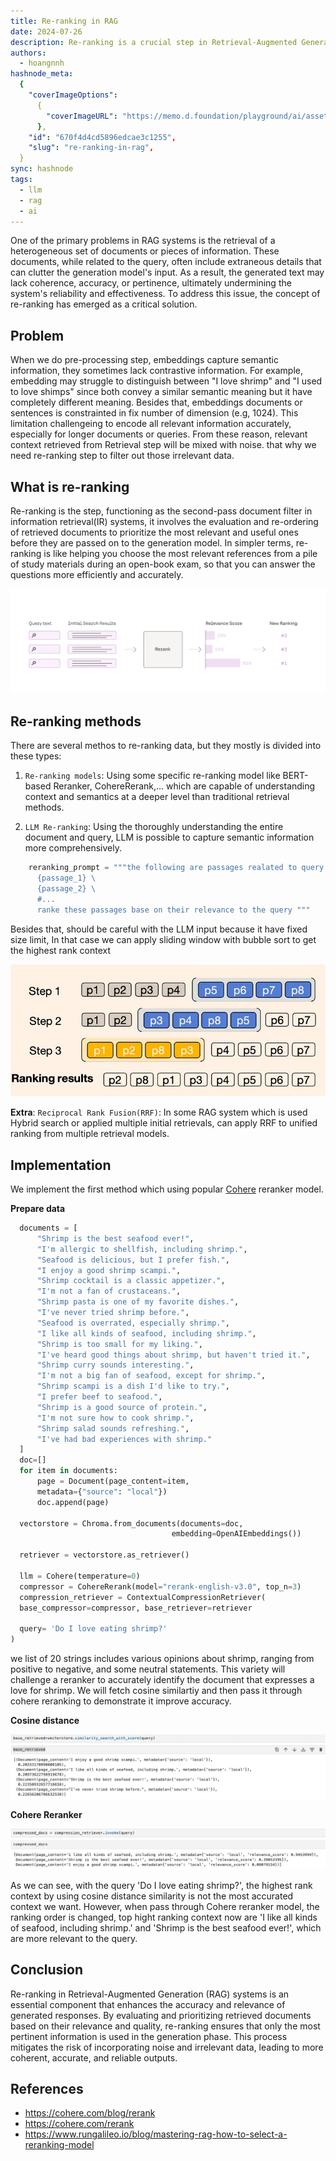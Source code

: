 ```yaml
---
title: Re-ranking in RAG
date: 2024-07-26
description: Re-ranking is a crucial step in Retrieval-Augmented Generation (RAG) systems that addresses the challenge of retrieving heterogeneous and potentially irrelevant information. By evaluating and re-ordering retrieved documents, re-ranking ensures that only the most relevant and useful information is passed to the generation model. This process significantly improves the coherence, accuracy, and relevance of the generated text, ultimately enhancing the reliability and effectiveness of RAG systems.
authors:
  - hoangnnh
hashnode_meta:
  {
    "coverImageOptions":
      {
        "coverImageURL": "https://memo.d.foundation/playground/ai/assets/re-ranking-in-rag-re-ranker.webp",
      },
    "id": "670f4d4cd5896edcae3c1255",
    "slug": "re-ranking-in-rag",
  }
sync: hashnode
tags:
  - llm
  - rag
  - ai
---
```


One of the primary problems in RAG systems is the retrieval of a heterogeneous set of documents or pieces of information. These documents, while related to the query, often include extraneous details that can clutter the generation model's input. As a result, the generated text may lack coherence, accuracy, or pertinence, ultimately undermining the system's reliability and effectiveness. To address this issue, the concept of re-ranking has emerged as a critical solution.

## Problem

When we do pre-processing step, embeddings capture semantic information, they sometimes lack contrastive information. For example, embedding may struggle to distinguish between "I love shrimp" and "I used to love shimps" since both convey a similar semantic meaning but it have completely different meaning. Besides that, embeddings documents or sentences is constrainted in fix number of dimension (e.g, 1024). This limitation challengeing to encode all relevant information accurately, especially for longer documents or queries. From these reason, relevant context retrieved from Retrieval step will be mixed with noise. that why we need re-ranking step to filter out those irrelevant data.

## What is re-ranking

Re-ranking is the step, functioning as the second-pass document filter in information retrieval(IR) systems, it involves the evaluation and re-ordering of retrieved documents to prioritize the most relevant and useful ones before they are passed on to the generation model. In simpler terms, re-ranking is like helping you choose the most relevant references from a pile of study materials during an open-book exam, so that you can answer the questions more efficiently and accurately.

![Re-ranking](assets/re-ranking-in-rag-re-ranker.webp)

## Re-ranking methods

There are several methos to re-ranking data, but they mostly is divided into these types:

1. `Re-ranking models`: Using some specific re-ranking model like BERT-based Reranker, CohereRerank,... which are capable of understanding context and semantics at a deeper level than traditional retrieval methods.

2. `LLM Re-ranking`: Using the thoroughly understanding the entire document and query, LLM is possible to capture semantic information more comprehensively.

```python
    reranking_prompt = """the following are passages realated to query {query}. \
      {passage_1} \
      {passage_2} \
      #...
      ranke these passages base on their relevance to the query """
```

Besides that, should be careful with the LLM input because it have fixed size limit, In that case we can apply sliding window with bubble sort to get the highest rank context

![LLM Re-ranking](assets/re-ranking-in-rag-slide-window.webp)

**Extra**: `Reciprocal Rank Fusion(RRF)`: In some RAG system which is used Hybrid search or applied multiple initial retrievals, can apply RRF to unified ranking from multiple retrieval models.

## Implementation

We implement the first method which using popular [Cohere](https://cohere.com/rerank) reranker model.

**Prepare data**

```python
  documents = [
      "Shrimp is the best seafood ever!",
      "I'm allergic to shellfish, including shrimp.",
      "Seafood is delicious, but I prefer fish.",
      "I enjoy a good shrimp scampi.",
      "Shrimp cocktail is a classic appetizer.",
      "I'm not a fan of crustaceans.",
      "Shrimp pasta is one of my favorite dishes.",
      "I've never tried shrimp before.",
      "Seafood is overrated, especially shrimp.",
      "I like all kinds of seafood, including shrimp.",
      "Shrimp is too small for my liking.",
      "I've heard good things about shrimp, but haven't tried it.",
      "Shrimp curry sounds interesting.",
      "I'm not a big fan of seafood, except for shrimp.",
      "Shrimp scampi is a dish I'd like to try.",
      "I prefer beef to seafood.",
      "Shrimp is a good source of protein.",
      "I'm not sure how to cook shrimp.",
      "Shrimp salad sounds refreshing.",
      "I've had bad experiences with shrimp."
  ]
  doc=[]
  for item in documents:
      page = Document(page_content=item,
      metadata={"source": "local"})
      doc.append(page)

  vectorstore = Chroma.from_documents(documents=doc,
                                    embedding=OpenAIEmbeddings())

  retriever = vectorstore.as_retriever()

  llm = Cohere(temperature=0)
  compressor = CohereRerank(model="rerank-english-v3.0", top_n=3)
  compression_retriever = ContextualCompressionRetriever(
  base_compressor=compressor, base_retriever=retriever

  query= 'Do I love eating shrimp?'
)
```

we list of 20 strings includes various opinions about shrimp, ranging from positive to negative, and some neutral statements. This variety will challenge a reranker to accurately identify the document that expresses a love for shrimp. We will fetch cosine similartiy and then pass it through cohere reranking to demonstrate it improve accuracy.

**Cosine distance**

![Cosine Distance Similarity](assets/re-ranking-in-rag-base-rertrieved.webp)

**Cohere Reranker**

![Cohere Reranker](assets/re-ranking-in-rag-cohere-rerank.webp)

As we can see, with the query 'Do I love eating shrimp?', the highest rank context by using cosine distance similarity is not the most accurated context we want. However, when pass through Cohere reranker model, the ranking order is changed, top hight ranking context now are 'I like all kinds of seafood, including shrimp.' and 'Shrimp is the best seafood ever!', which are more relevant to the query.

## Conclusion

Re-ranking in Retrieval-Augmented Generation (RAG) systems is an essential component that enhances the accuracy and relevance of generated responses. By evaluating and prioritizing retrieved documents based on their relevance and quality, re-ranking ensures that only the most pertinent information is used in the generation phase. This process mitigates the risk of incorporating noise and irrelevant data, leading to more coherent, accurate, and reliable outputs.

## References

- https://cohere.com/blog/rerank
- https://cohere.com/rerank
- https://www.rungalileo.io/blog/mastering-rag-how-to-select-a-reranking-model
